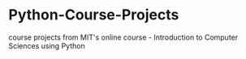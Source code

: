 # Python-Course-Projects
course projects from MIT's online course - Introduction to Computer Sciences using Python
